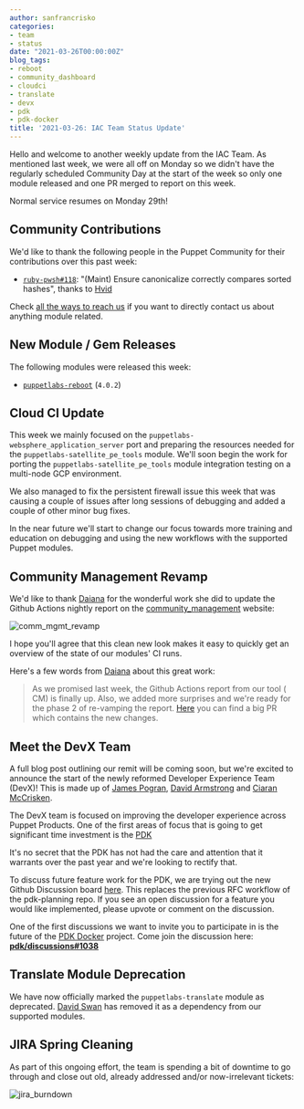 ```yaml
---
author: sanfrancrisko
categories:
- team
- status
date: "2021-03-26T00:00:00Z"
blog_tags:
- reboot
- community_dashboard
- cloudci
- translate
- devx
- pdk
- pdk-docker
title: '2021-03-26: IAC Team Status Update'
---
```


Hello and welcome to another weekly update from the IAC Team.
As mentioned last week, we were all off on Monday so we didn't have the regularly scheduled Community Day at the start of the week so only one module released and one PR merged to report on this week.

Normal service resumes on Monday 29th!

## Community Contributions

We'd like to thank the following people in the Puppet Community for their contributions over this past week:

- [`ruby-pwsh#118`][ruby-pwsh-pr-118]: "(Maint) Ensure canonicalize correctly compares sorted hashes", thanks to [Hvid][Hvid]

Check [all the ways to reach us](/blog/updates/2021-01-20-reaching-out.md) if you want to directly contact us about anything module related.

## New Module / Gem Releases

The following modules were released this week:

- [`puppetlabs-reboot`][puppetlabs-reboot] (`4.0.2`)

  [puppetlabs-reboot]: https://github.com/puppetlabs/puppetlabs-reboot
  [ruby-pwsh-pr-118]: https://github.com/puppetlabs/ruby-pwsh/pull/118
  [Hvid]: https://github.com/Hvid

## Cloud CI Update

This week we mainly focused on the `puppetlabs-websphere_application_server` port and preparing the resources needed for the `puppetlabs-satellite_pe_tools` module.
We'll soon begin the work for porting the `puppetlabs-satellite_pe_tools` module integration testing on a multi-node GCP environment.

We also managed to fix the persistent firewall issue this week that was causing a couple of issues after long sessions of debugging and added a couple of other minor bug fixes.

In the near future we'll start to change our focus towards more training and education on debugging and using the new workflows with the supported Puppet modules.

## Community Management Revamp

We'd like to thank [Daiana][Daiana] for the wonderful work she did to update the Github Actions nightly report on the [community_management](https://puppetlabs.github.io/community_management/) website:

![comm_mgmt_revamp](/content-and-tooling-team/assets/2021-03-26-status-update/comm_mgmt_revamp.png)

I hope you'll agree that this clean new look makes it easy to quickly get an overview of the state of our modules' CI runs.

Here's a few words from [Daiana][Daiana] about this great work:

> As we promised last week, the Github Actions report from our tool ( CM) is finally up.
> Also, we added more surprises and we're ready for the phase 2 of re-vamping the report.
> [Here](https://github.com/puppetlabs/community_management/pull/64) you can find a big PR which contains the new changes.

## Meet the DevX Team

A full blog post outlining our remit will be coming soon, but we're excited to announce the start of the newly reformed Developer Experience Team (DevX)!
This is made up of [James Pogran][James], [David Armstrong][DavidArmstrong] and [Ciaran McCrisken][Ciaran].

The DevX team is focused on improving the developer experience across Puppet Products.
One of the first areas of focus that is going to get significant time investment is the [PDK](https://github.com/puppetlabs/pdk)

It's no secret that the PDK has not had the care and attention that it warrants over the past year and we're looking to rectify that.

To discuss future feature work for the PDK, we are trying out the new Github Discussion board [here](https://github.com/puppetlabs/pdk/discussions).
This replaces the previous RFC workflow of the pdk-planning repo.
If you see an open discussion for a feature you would like implemented, please upvote or comment on the discussion.

One of the first discussions we want to invite you to participate in is the future of the [PDK Docker](https://github.com/puppetlabs/pdk-docker) project.
Come join the discussion here: [**pdk/discussions#1038**](https://github.com/puppetlabs/pdk/discussions/1038)

## Translate Module Deprecation

We have now officially marked the `puppetlabs-translate` module as deprecated.
[David Swan][DavidSwan] has removed it as a dependency from our supported modules.

## JIRA Spring Cleaning

As part of this ongoing effort, the team is spending a bit of downtime to go through and close out old, already addressed and/or now-irrelevant tickets:

![jira_burndown](/content-and-tooling-team/assets/2021-03-26-status-update/jira_burndown.png)

  [Adrian]:             https://github.com/adrianiurca
  [Ben]:                https://github.com/binford2k
  [Ciaran]:             https://github.com/sanfrancrisko
  [Daiana]:             https://github.com/daianamezdrea
  [Danny]:              https://github.com/carabasdaniel
  [DavidArmstrong]:     https://github.com/da-ar
  [DavidSchmitt]:       https://github.com/DavidS
  [DavidSwan]:          https://github.com/david22swan
  [Disha]:              https://github.com/Disha-maker
  [James]:              https://github.com/jpogran
  [Lore]:               https://github.com/lionce
  [Michael]:            https://github.com/michaeltlombardi
  [Paula]:              https://github.com/pmcmaw
  [Sheena]:             https://github.com/sheenaajay
  [Supported Modules]:  https://puppetlabs.github.io/iac/modules/
  [Tools]:              https://puppetlabs.github.io/iac/tools/
